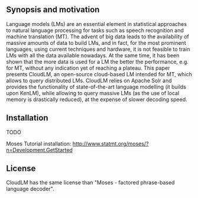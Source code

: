## Synopsis and motivation

Language models (LMs) are an essential element in statistical approaches to natural language processing for tasks such as speech recognition and machine translation (MT).
The advent of big data leads to the availability of massive amounts of data to build LMs, and in fact, for the most prominent languages, using current techniques and hardware, it is not feasible to train LMs with all the data available nowadays.
At the same time, it has been shown that the more data is used for a LM the better the performance, e.g. for MT, without any indication yet of reaching a plateau.
This paper presents CloudLM, an open-source cloud-based LM intended for MT, which allows to query distributed LMs.
CloudLM relies on Apache Solr and provides the functionality of state-of-the-art language modelling (it builds upon KenLM), while allowing to query massive LMs (as the use of local memory is drastically reduced), at the expense of slower decoding speed.

## Installation

TODO

Moses Tutorial installation: http://www.statmt.org/moses/?n=Development.GetStarted

## License

CloudLM has the same license than "Moses - factored phrase-based language decoder".